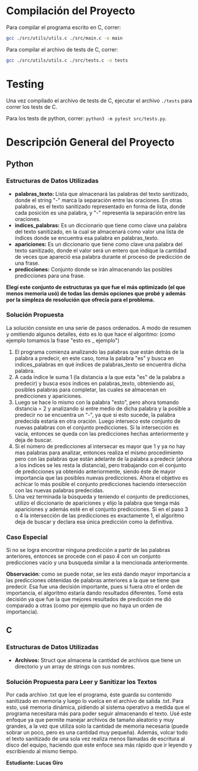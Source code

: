 # Compilación del Proyecto

Para compilar el programa escrito en C, correr:
```bash
gcc ./src/utils/utils.c ./src/main.c -o main
```

Para compilar el archivo de tests de C, correr:
```bash
gcc ./src/utils/utils.c ./src/tests.c -o tests
```

# Testing

Una vez compilado el archivo de tests de C, ejecutar el archivo `./tests` para correr los tests de C.

Para los tests de python, correr: `python3 -m pytest src/tests.py`.

# Descripción General del Proyecto

## Python

### Estructuras de Datos Utilizadas

- **palabras_texto:** Lista que almacenará las palabras del texto sanitizado, donde el string "-" marca la separación entre las oraciones. En otras palabras, es el texto sanitizado representado en forma de lista, donde cada posición es una palabra, y "-" representa la separación entre las oraciones.
- **indices_palabras:** Es un diccionario que tiene como clave una palabra del texto sanitizado, en la cual se almacenará como valor una lista de índices donde se encuentra esa palabra en palabras_texto.
- **apariciones:** Es un diccionario que tiene como clave una palabra del texto sanitizado, donde el valor será un entero que indique la cantidad de veces que apareció esa palabra durante el proceso de predicción de una frase.
- **predicciones:** Conjunto donde se irán almacenando las posibles predicciones para una frase.

**Elegí este conjunto de estructuras ya que fue el más optimizado (el que menos memoria usó) de todas las demás opciones que probé y además por la simpleza de resolución que ofrecía para el problema.**

### Solución Propuesta

La solución consiste en una serie de pasos ordenados. A modo de resumen y omitiendo algunos detalles, ésto es lo que hace el algoritmo: (como ejemplo tomamos la frase "esto es _ ejemplo")

1. El programa comienza analizando las palabras que están detrás de la palabra a predecir, en este caso, toma la palabra "es" y busca en indices_palabras en qué índices de palabras_texto se encuentra dicha palabra.
2. A cada índice le suma 1 (la distancia a la que esta "es" de la palabra a predecir) y busca esos índices en palabras_texto, obteniendo así, posibles palabras para completar, las cuales se almacenan en predicciones y apariciones.
3. Luego se hace lo mismo con la palabra "esto", pero ahora tomando distancia = 2 y analizando si entre medio de dicha palabra y la posible a predecir no se encuentra un "-", ya que si esto sucede, la palabra predecida estaría en otra oración. Luego interseco este conjunto de nuevas palabras con el conjunto predicciones. Si la intersección es vacía, entonces se queda con las predicciones hechas anteriormente y deja de buscar.
4. Si el número de predicciones al intersecar es mayor que 1 y ya no hay mas palabras para analizar, entonces realiza el mísmo procedimiento pero con las palabras que están adelante de la palabra a predecir (ahora a los indices se les resta la distancia), pero trabajando con el conjunto de predicciones ya obtenido anteriormente, siendo éste de mayor importancia que las posibles nuevas predicciones. Ahora el objetivo es achicar lo más posible el conjunto predicciones haciendo intersección con las nuevas palabras predecidas.
5. Una vez terminada la búsqueda y teniendo el conjunto de predicciones, utilizo el diccionario de apariciones y elijo la palabra que tenga más apariciones y además esté en el conjunto predicciones. Si en el paso 3 o 4 la intersección de las predicciones es exactamente 1, el algoritmo deja de buscar y declara esa única predicción como la definitiva.

### Caso Especial

Si no se logra encontrar ninguna predicción a partir de las palabras anteriores, entonces se procede con el paso 4 con un conjunto predicciones vacío y una busqueda similar a la mencionada anteriormente.

**Observación**: como se puede notar, se les está dando mayor importancia a las predicciones obtenidas de palabras anteriores a la que se tiene que predecir. Esa fue una decisión importante, pues si fuera otro el orden de importancia, el algoritmo estaría dando resultados diferentes. Tomé esta decisión ya que fue la que mejores resultados de predicción me dió comparado a otras (como por ejemplo que no haya un orden de importancia).

## C

### Estructuras de Datos Utilizadas

- **Archivos:** Struct que almacena la cantidad de archivos que tiene un directorio y un array de strings con sus nombres.

### Solución Propuesta para Leer y Sanitizar los Textos

Por cada archivo .txt que lee el programa, éste guarda su contenido sanitizado en memoria y luego lo vuelca en el archivo de salida .txt.
Para esto, usé memoria dinámica, pidiendo al sistema operativo a medida que el programa necesitara más para poder seguir almacenando el texto. Usé este 
enfoque ya que permite manejar archivos de tamaño aleatorio y muy grandes, a la vez que utiliza solo la cantidad de memoria necesaria (puede sobrar un poco, pero es una cantidad muy pequeña).
Además, volcar todo el texto sanitizado de una sola vez realiza menos llamadas de escritura al disco del equipo, haciendo que este enfoce sea más rápido que ir leyendo y escribiendo al mismo tiempo.

**Estudiante: Lucas Giro**